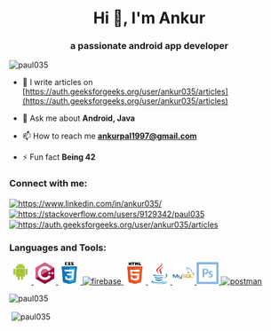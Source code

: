 <h1 align="center">Hi 👋, I'm Ankur</h1>
<h3 align="center">a passionate android app developer</h3>

<p align="left"> <img src="https://komarev.com/ghpvc/?username=paul035&label=Profile%20views&color=0e75b6&style=flat" alt="paul035" /> </p>

- 📝 I write articles on [https://auth.geeksforgeeks.org/user/ankur035/articles](https://auth.geeksforgeeks.org/user/ankur035/articles)

- 💬 Ask me about **Android, Java**

- 📫 How to reach me **ankurpal1997@gmail.com**

- ⚡ Fun fact **Being 42**

<h3 align="left">Connect with me:</h3>
<p align="left">
<a href="https://linkedin.com/in/ankur035/" target="blank"><img align="center" src="https://github.com/paul035/paul035/blob/main/images/linkedin.png" alt="https://www.linkedin.com/in/ankur035/" height="30" width="40" /></a>
<a href="https://stackoverflow.com/users/9129342/paul035" target="blank"><img align="center" src="https://github.com/paul035/paul035/blob/main/images/stack-overflow.png" alt="https://stackoverflow.com/users/9129342/paul035" height="30" width="40" /></a>
<a href="https://auth.geeksforgeeks.org/user/ankur035/articles" target="blank"><img align="center" src="https://github.com/paul035/paul035/blob/main/images/geeks-for-geeks.png" alt="https://auth.geeksforgeeks.org/user/ankur035/articles" height="30" width="40" /></a>
</p>

<h3 align="left">Languages and Tools:</h3>
<p align="left"> <a href="https://developer.android.com" target="_blank"> <img src="https://raw.githubusercontent.com/devicons/devicon/master/icons/android/android-original-wordmark.svg" alt="android" width="40" height="40"/> </a> <a href="https://www.w3schools.com/cpp/" target="_blank"> <img src="https://raw.githubusercontent.com/devicons/devicon/master/icons/cplusplus/cplusplus-original.svg" alt="cplusplus" width="40" height="40"/> </a> <a href="https://www.w3schools.com/css/" target="_blank"> <img src="https://raw.githubusercontent.com/devicons/devicon/master/icons/css3/css3-original-wordmark.svg" alt="css3" width="40" height="40"/> </a> <a href="https://firebase.google.com/" target="_blank"> <img src="https://www.vectorlogo.zone/logos/firebase/firebase-icon.svg" alt="firebase" width="40" height="40"/> </a> <a href="https://www.w3.org/html/" target="_blank"> <img src="https://raw.githubusercontent.com/devicons/devicon/master/icons/html5/html5-original-wordmark.svg" alt="html5" width="40" height="40"/> </a> <a href="https://www.java.com" target="_blank"> <img src="https://raw.githubusercontent.com/devicons/devicon/master/icons/java/java-original.svg" alt="java" width="40" height="40"/> </a> <a href="https://www.mysql.com/" target="_blank"> <img src="https://raw.githubusercontent.com/devicons/devicon/master/icons/mysql/mysql-original-wordmark.svg" alt="mysql" width="40" height="40"/> </a> <a href="https://www.photoshop.com/en" target="_blank"> <img src="https://raw.githubusercontent.com/devicons/devicon/master/icons/photoshop/photoshop-line.svg" alt="photoshop" width="40" height="40"/> </a> <a href="https://postman.com" target="_blank"> <img src="https://www.vectorlogo.zone/logos/getpostman/getpostman-icon.svg" alt="postman" width="40" height="40"/> </a> </p>

<p><img align="left" src="https://github-readme-stats.vercel.app/api/top-langs?username=paul035&show_icons=true&locale=en&layout=compact" alt="paul035" /></p><br>

<p>&nbsp;<img align="center" src="https://github-readme-stats.vercel.app/api?username=paul035&show_icons=true&locale=en" alt="paul035" /></p>

